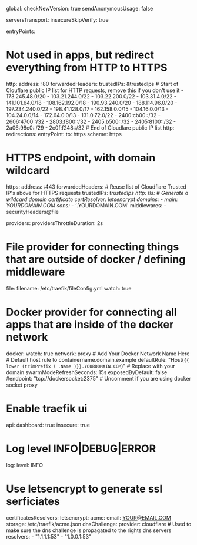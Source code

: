 global:
  checkNewVersion: true
  sendAnonymousUsage: false

serversTransport:
  insecureSkipVerify: true

entryPoints:
  # Not used in apps, but redirect everything from HTTP to HTTPS
  http:
    address: :80
    forwardedHeaders:
      trustedIPs: &trustedIps
        # Start of Clouflare public IP list for HTTP requests, remove this if you don't use it
        - 173.245.48.0/20
        - 103.21.244.0/22
        - 103.22.200.0/22
        - 103.31.4.0/22
        - 141.101.64.0/18
        - 108.162.192.0/18
        - 190.93.240.0/20
        - 188.114.96.0/20
        - 197.234.240.0/22
        - 198.41.128.0/17
        - 162.158.0.0/15
        - 104.16.0.0/13
        - 104.24.0.0/14
        - 172.64.0.0/13
        - 131.0.72.0/22
        - 2400:cb00::/32
        - 2606:4700::/32
        - 2803:f800::/32
        - 2405:b500::/32
        - 2405:8100::/32
        - 2a06:98c0::/29
        - 2c0f:f248::/32
        # End of Cloudlare public IP list
    http:
      redirections:
        entryPoint:
          to: https
          scheme: https

  # HTTPS endpoint, with domain wildcard
  https:
    address: :443
    forwardedHeaders:
      # Reuse list of Cloudflare Trusted IP's above for HTTPS requests
      trustedIPs: *trustedIps
    http:
      tls:
        # Generate a wildcard domain certificate
        certResolver: letsencrypt
        domains:
          - main: YOURDOMAIN.COM
            sans:
              - '*.YOURDOMAIN.COM'
      middlewares:
        - securityHeaders@file

providers:
  providersThrottleDuration: 2s

  # File provider for connecting things that are outside of docker / defining middleware
  file:
    filename: /etc/traefik/fileConfig.yml
    watch: true

  # Docker provider for connecting all apps that are inside of the docker network
  docker:
    watch: true
    network: proxy    # Add Your Docker Network Name Here
    # Default host rule to containername.domain.example
    defaultRule: "Host(`{{ lower (trimPrefix `/` .Name )}}.YOURDOMAIN.COM`)"    # Replace with your domain
    swarmModeRefreshSeconds: 15s
    exposedByDefault: false
    #endpoint: "tcp://dockersocket:2375" # Uncomment if you are using docker socket proxy

# Enable traefik ui
api:
  dashboard: true
  insecure: true

# Log level INFO|DEBUG|ERROR
log:
  level: INFO

# Use letsencrypt to generate ssl serficiates
certificatesResolvers:
  letsencrypt:
    acme:
      email: YOUR@EMAIL.COM
      storage: /etc/traefik/acme.json
      dnsChallenge:
        provider: cloudflare
        # Used to make sure the dns challenge is propagated to the rights dns servers
        resolvers:
          - "1.1.1.1:53"
          - "1.0.0.1:53"